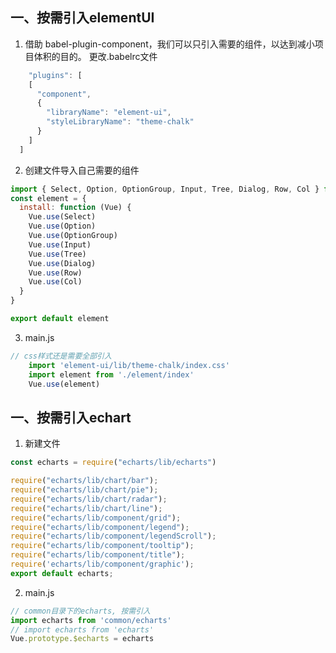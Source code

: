 ## 一、按需引入elementUI
1. 借助 babel-plugin-component，我们可以只引入需要的组件，以达到减小项目体积的目的。
更改.babelrc文件
````javascript
    "plugins": [
    [
      "component",
      {
        "libraryName": "element-ui",
        "styleLibraryName": "theme-chalk"
      }
    ]
  ]
````
2. 创建文件导入自己需要的组件

````javascript
import { Select, Option, OptionGroup, Input, Tree, Dialog, Row, Col } from 'element-ui'
const element = {
  install: function (Vue) {
    Vue.use(Select)
    Vue.use(Option)
    Vue.use(OptionGroup)
    Vue.use(Input)
    Vue.use(Tree)
    Vue.use(Dialog)
    Vue.use(Row)
    Vue.use(Col)
  }
}

export default element
````
3. main.js
````javascript
// css样式还是需要全部引入
    import 'element-ui/lib/theme-chalk/index.css'
    import element from './element/index'
    Vue.use(element)
````

## 一、按需引入echart
1. 新建文件
````javascript
const echarts = require("echarts/lib/echarts")

require("echarts/lib/chart/bar");
require("echarts/lib/chart/pie");
require("echarts/lib/chart/radar");
require("echarts/lib/chart/line");
require("echarts/lib/component/grid");
require("echarts/lib/component/legend");
require("echarts/lib/component/legendScroll");
require("echarts/lib/component/tooltip");
require("echarts/lib/component/title");
require('echarts/lib/component/graphic');
export default echarts;
````
2. main.js
````javascript
// common目录下的echarts, 按需引入
import echarts from 'common/echarts'
// import echarts from 'echarts'
Vue.prototype.$echarts = echarts
````